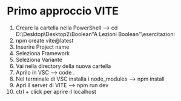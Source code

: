 # Primo approccio VITE

1. Creare la cartella nella PowerShell --> cd D:\Desktop\Desktop2\Boolean\"A Lezioni Boolean"\esercitazioni
2. npm create vite@latest
3. Inserire Project name
4. Seleziona Framework
5. Seleziona Variante
6. Vai nella directory della nuova cartella
7. Aprilo in VSC --> code .
8. Nel terminale di VSC installa i node_modules --> npm install
9. Apri il server di VITE --> npm run dev
10. ctrl + click per aprire il localhost
